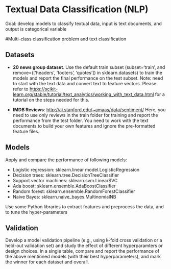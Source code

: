 # Textual Data Classification (NLP)

Goal: develop models to classify textual data, input is text documents, and output is categorical variable

#Multi-class classification problem and text classification

## Datasets
- **20 news group dataset**. Use the default train subset (subset=‘train’, and remove=([‘headers’, ‘footers’, ‘quotes’]) in sklearn.datasets) to train the models and report the final performance on the test subset. Note: need to start with the text data and convert text to feature vectors. Please refer to https://scikit-learn.org/stable/tutorial/text_analytics/working_with_text_data.html for a tutorial on the steps needed for this.

- **IMDB Reviews**: http://ai.stanford.edu/~amaas/data/sentiment/ Here, you need to use only reviews in the train folder for training and report the performance from the test folder. You need to work with the text documents to build your own features and ignore the pre-formatted feature files.

## Models
Apply and compare the performance of following models:
- Logistic regression: sklearn.linear model.LogisticRegression 
- Decision trees: sklearn.tree.DecisionTreeClassifier
- Support vector machines: sklearn.svm.LinearSVC
- Ada boost: sklearn.ensemble.AdaBoostClassifier
- Random forest: sklearn.ensemble.RandomForestClassifier
- Naive Bayes: sklearn.naive_bayes.MultinomialNB

Use some Python libraries to extract features and preprocess the data, and to tune the hyper-parameters

## Validation
Develop a model validation pipeline (e.g., using k-fold cross validation or a held-out validation set) and study the effect of different hyperparamters or design choices. In a single table, compare and report the performance of the above mentioned models (with their best hyperparameters), and mark the winner for each dataset and overall.
